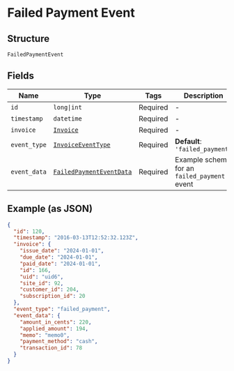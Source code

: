 
# Failed Payment Event

## Structure

`FailedPaymentEvent`

## Fields

| Name | Type | Tags | Description |
|  --- | --- | --- | --- |
| `id` | `long\|int` | Required | - |
| `timestamp` | `datetime` | Required | - |
| `invoice` | [`Invoice`](../../doc/models/invoice.md) | Required | - |
| `event_type` | [`InvoiceEventType`](../../doc/models/invoice-event-type.md) | Required | **Default**: `'failed_payment'` |
| `event_data` | [`FailedPaymentEventData`](../../doc/models/failed-payment-event-data.md) | Required | Example schema for an `failed_payment` event |

## Example (as JSON)

```json
{
  "id": 120,
  "timestamp": "2016-03-13T12:52:32.123Z",
  "invoice": {
    "issue_date": "2024-01-01",
    "due_date": "2024-01-01",
    "paid_date": "2024-01-01",
    "id": 166,
    "uid": "uid6",
    "site_id": 92,
    "customer_id": 204,
    "subscription_id": 20
  },
  "event_type": "failed_payment",
  "event_data": {
    "amount_in_cents": 220,
    "applied_amount": 194,
    "memo": "memo0",
    "payment_method": "cash",
    "transaction_id": 78
  }
}
```

